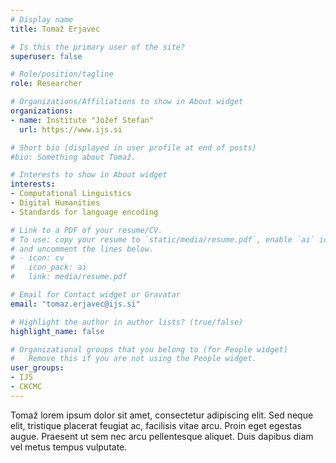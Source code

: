 ```yaml
---
# Display name
title: Tomaž Erjavec

# Is this the primary user of the site?
superuser: false

# Role/position/tagline
role: Researcher

# Organizations/Affiliations to show in About widget
organizations:
- name: Institute "Jožef Stefan"
  url: https://www.ijs.si

# Short bio (displayed in user profile at end of posts)
#bio: Something about Tomaž.

# Interests to show in About widget
interests:
- Computational Linguistics
- Digital Humanities
- Standards for language encoding

# Link to a PDF of your resume/CV.
# To use: copy your resume to `static/media/resume.pdf`, enable `ai` icons in `params.toml`, 
# and uncomment the lines below.
# - icon: cv
#   icon_pack: ai
#   link: media/resume.pdf

# Email for Contact widget or Gravatar
email: "tomaz.erjavec@ijs.si"

# Highlight the author in author lists? (true/false)
highlight_name: false

# Organizational groups that you belong to (for People widget)
#   Remove this if you are not using the People widget.
user_groups:
- IJS
- CKCMC 
---
```


Tomaž lorem ipsum dolor sit amet, consectetur adipiscing elit. Sed
neque elit, tristique placerat feugiat ac, facilisis vitae arcu. Proin eget
egestas augue. Praesent ut sem nec arcu pellentesque aliquet. Duis dapibus diam
vel metus tempus vulputate.
